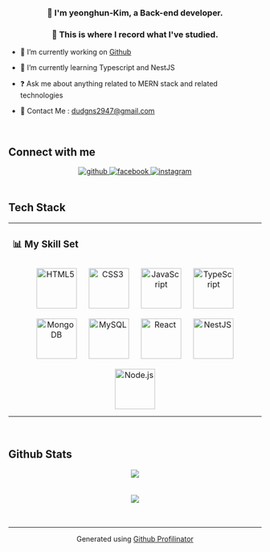 ### <div align="center">👋 I'm yeonghun-Kim, a Back-end developer.</div>
### <div align="center">🔑 This is where I record what I've studied.</div>
  

- 🎢 I’m currently working on [Github](https://github.com/dudgns2947)  
  

- 📝 I’m currently learning Typescript and NestJS  
  

- ❓ Ask me about anything related to MERN stack and related technologies  
  

- 🎈 Contact Me : dudgns2947@gmail.com  
  

<br/>  

## Connect with me  
<div align="center">
<a href="https://github.com/dudgns2947" target="_blank">
<img src=https://img.shields.io/badge/github-%2324292e.svg?&style=for-the-badge&logo=github&logoColor=white alt=github style="margin-bottom: 5px;" />
</a>
<a href="https://www.facebook.com/profile.php?id=100006025872067" target="_blank">
<img src=https://img.shields.io/badge/facebook-%232E87FB.svg?&style=for-the-badge&logo=facebook&logoColor=white alt=facebook style="margin-bottom: 5px;" />
</a>
<a href="https://instagram.com/gongzuri_38/" target="_blank">
<img src=https://img.shields.io/badge/instagram-%23000000.svg?&style=for-the-badge&logo=instagram&logoColor=white alt=instagram style="margin-bottom: 5px;" />
</a>  
</div>  
  

<br/>  

## Tech Stack
<table><tr><td valign="top" width="90%">

### 📊 My Skill Set  
<div align="center">  
<img style="margin: 10px" src="https://profilinator.rishav.dev/skills-assets/html5-original-wordmark.svg" alt="HTML5" height="80" />  
<img style="margin: 10px" src="https://profilinator.rishav.dev/skills-assets/css3-original-wordmark.svg" alt="CSS3" height="80" />  
<img style="margin: 10px" src="https://profilinator.rishav.dev/skills-assets/javascript-original.svg" alt="JavaScript" height="80" />  
<img style="margin: 10px" src="https://profilinator.rishav.dev/skills-assets/typescript-original.svg" alt="TypeScript" height="80" />  
<img style="margin: 10px" src="https://profilinator.rishav.dev/skills-assets/mongodb-original-wordmark.svg" alt="MongoDB" height="80" />  
<img style="margin: 10px" src="https://profilinator.rishav.dev/skills-assets/mysql-original-wordmark.svg" alt="MySQL" height="80" />  
<img style="margin: 10px" src="https://profilinator.rishav.dev/skills-assets/react-original-wordmark.svg" alt="React" height="80" />  
<img style="margin: 10px" src="https://profilinator.rishav.dev/skills-assets/nestjs.svg" alt="NestJS" height="80" />  
<img style="margin: 10px" src="https://profilinator.rishav.dev/skills-assets/nodejs-original-wordmark.svg" alt="Node.js" height="80" />  
</div>


</td></tr></table>  

<br/>  



## Github Stats  
<div align="center"><img src="https://github-readme-stats.vercel.app/api/top-langs/?username=dudgns2947&hide_border=true&layout=compact" align="center" /></div>  

<br/>  


  

<br/>  

<div align="center">
<img src="https://komarev.com/ghpvc/?username=dudgns2947&&style=flat-square" align="center" />
</div>  
  

<br/>  


<br />

----
<div align="center">Generated using <a href="https://profilinator.rishav.dev/" target="_blank">Github Profilinator</a></div>
